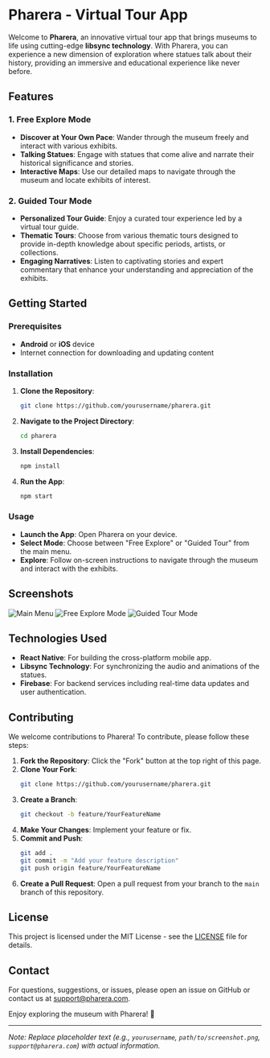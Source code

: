 # Pharera - Virtual Tour App

Welcome to **Pharera**, an innovative virtual tour app that brings museums to life using cutting-edge **libsync technology**. With Pharera, you can experience a new dimension of exploration where statues talk about their history, providing an immersive and educational experience like never before.

## Features

### 1. Free Explore Mode
- **Discover at Your Own Pace**: Wander through the museum freely and interact with various exhibits.
- **Talking Statues**: Engage with statues that come alive and narrate their historical significance and stories.
- **Interactive Maps**: Use our detailed maps to navigate through the museum and locate exhibits of interest.

### 2. Guided Tour Mode
- **Personalized Tour Guide**: Enjoy a curated tour experience led by a virtual tour guide.
- **Thematic Tours**: Choose from various thematic tours designed to provide in-depth knowledge about specific periods, artists, or collections.
- **Engaging Narratives**: Listen to captivating stories and expert commentary that enhance your understanding and appreciation of the exhibits.

## Getting Started

### Prerequisites
- **Android** or **iOS** device
- Internet connection for downloading and updating content

### Installation
1. **Clone the Repository**:
   ```bash
   git clone https://github.com/yourusername/pharera.git
   ```
2. **Navigate to the Project Directory**:
   ```bash
   cd pharera
   ```
3. **Install Dependencies**:
   ```bash
   npm install
   ```
4. **Run the App**:
   ```bash
   npm start
   ```

### Usage
- **Launch the App**: Open Pharera on your device.
- **Select Mode**: Choose between "Free Explore" or "Guided Tour" from the main menu.
- **Explore**: Follow on-screen instructions to navigate through the museum and interact with the exhibits.

## Screenshots
![Main Menu](path/to/main_menu_screenshot.png)
![Free Explore Mode](path/to/free_explore_screenshot.png)
![Guided Tour Mode](path/to/guided_tour_screenshot.png)

## Technologies Used
- **React Native**: For building the cross-platform mobile app.
- **Libsync Technology**: For synchronizing the audio and animations of the statues.
- **Firebase**: For backend services including real-time data updates and user authentication.

## Contributing
We welcome contributions to Pharera! To contribute, please follow these steps:
1. **Fork the Repository**: Click the "Fork" button at the top right of this page.
2. **Clone Your Fork**:
   ```bash
   git clone https://github.com/yourusername/pharera.git
   ```
3. **Create a Branch**:
   ```bash
   git checkout -b feature/YourFeatureName
   ```
4. **Make Your Changes**: Implement your feature or fix.
5. **Commit and Push**:
   ```bash
   git add .
   git commit -m "Add your feature description"
   git push origin feature/YourFeatureName
   ```
6. **Create a Pull Request**: Open a pull request from your branch to the `main` branch of this repository.

## License
This project is licensed under the MIT License - see the [LICENSE](LICENSE) file for details.

## Contact
For questions, suggestions, or issues, please open an issue on GitHub or contact us at support@pharera.com.

Enjoy exploring the museum with Pharera! 🚀

---

*Note: Replace placeholder text (e.g., `yourusername`, `path/to/screenshot.png`, `support@pharera.com`) with actual information.*
